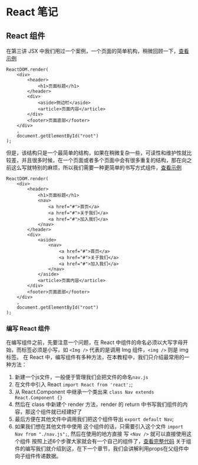 # React 笔记

## React 组件
在第三讲 JSX 中我们用过一个案例，一个页面的简单机构，稍微回顾一下，[查看示例](demo_1.html)

```
ReactDOM.render(
	<div>
		<header>
			<h1>页面标题</h1>
		</header>
		<div>
			<aside>侧边栏</aside>
			<article>页面内容</article>
		</div>
		<footer>页面底部</footer>
	</div>
	,
	document.getElementById("root")
);
```
但是，该结构只是一个最简单的结构，如果在稍微复杂一些，可读性和维护性就比较差，并且很多时候，在一个页面或者多个页面中会有很多重复的结构，那在向之前这么写就特别的麻烦，所以我们需要一种更简单的书写方式组件，[查看示例](demo_2.html)

```
ReactDOM.render(
	<div>
		<header>
			<h1>页面标题</h1>
			<nav>
				<a href="#">首页</a>
				<a href="#">关于我们</a>
				<a href="#">加入我们</a>
			</nav>
		</header>
		<div>
			<aside>
				<nav>
					<a href="#">首页</a>
					<a href="#">关于我们</a>
					<a href="#">加入我们</a>
				</nav>
			</aside>
			<article>页面内容</article>
		</div>
		<footer>页面底部</footer>
	</div>
	,
	document.getElementById("root")
);	
```

### 编写 React 组件
在编写组件之前，先要注意一个问题，在 React 中组件的命名必须以大写字母开始，而标签必须是小写，如 `<Img />` 代表的是调用 Img 组件，`<img />` 则是 img 标签。
在 React 中，编写组件有多种方法，在本教程中，我们只介绍最常用的一种方法：
1. 新建一个js文件，一般便于管理我们会把文件的命名`nav.js`
2. 在文件中引入 React `import React from 'react';`;
3. 从 React.Component 中继承一个类出来 `class Nav extends React.Component {}`
4. 然后在 class 中新建个 render 方法，render 的 return 中书写我们组件的内容，那这个组件就已经建好了
5. 最后方便在其他文件中调用我们把这个组件导出 `export default Nav`;
6. 如果我们想在其他文件中使用 这个组件的话，只需要引入这个文件 `import Nav from "./nav.js";`, 然后在使用的地方直接 写 `<Nav />` 就可以直接使用这个组件
按照上述6个步骤大家就会有一个自己的组件了，[查看完整代码](dome_3/)
关于组件的编写我们就介绍到这，在下一个章节，我们会讲解利用props在父组件中向子组件传递数据。 




